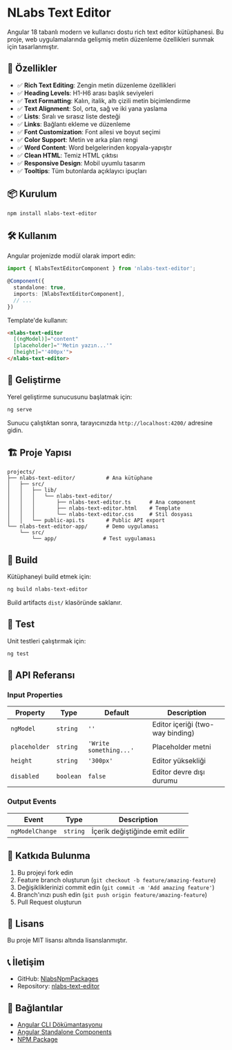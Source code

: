 # NLabs Text Editor

Angular 18 tabanlı modern ve kullanıcı dostu rich text editor kütüphanesi. Bu proje, web uygulamalarında gelişmiş metin düzenleme özellikleri sunmak için tasarlanmıştır.

## 🚀 Özellikler

- ✅ **Rich Text Editing**: Zengin metin düzenleme özellikleri
- ✅ **Heading Levels**: H1-H6 arası başlık seviyeleri
- ✅ **Text Formatting**: Kalın, italik, altı çizili metin biçimlendirme
- ✅ **Text Alignment**: Sol, orta, sağ ve iki yana yaslama
- ✅ **Lists**: Sıralı ve sırasız liste desteği
- ✅ **Links**: Bağlantı ekleme ve düzenleme
- ✅ **Font Customization**: Font ailesi ve boyut seçimi
- ✅ **Color Support**: Metin ve arka plan rengi
- ✅ **Word Content**: Word belgelerinden kopyala-yapıştır
- ✅ **Clean HTML**: Temiz HTML çıktısı
- ✅ **Responsive Design**: Mobil uyumlu tasarım
- ✅ **Tooltips**: Tüm butonlarda açıklayıcı ipuçları

## 📦 Kurulum

```bash
npm install nlabs-text-editor
```

## 🛠️ Kullanım

Angular projenizde modül olarak import edin:

```typescript
import { NlabsTextEditorComponent } from 'nlabs-text-editor';

@Component({
  standalone: true,
  imports: [NlabsTextEditorComponent],
  // ...
})
```

Template'de kullanın:

```html
<nlabs-text-editor 
  [(ngModel)]="content"
  [placeholder]="'Metin yazın...'"
  [height]="'400px'">
</nlabs-text-editor>
```

## 🧪 Geliştirme

Yerel geliştirme sunucusunu başlatmak için:

```bash
ng serve
```

Sunucu çalıştıktan sonra, tarayıcınızda `http://localhost:4200/` adresine gidin.

## 🏗️ Proje Yapısı

```
projects/
├── nlabs-text-editor/          # Ana kütüphane
│   ├── src/
│   │   ├── lib/
│   │   │   └── nlabs-text-editor/
│   │   │       ├── nlabs-text-editor.ts      # Ana component
│   │   │       ├── nlabs-text-editor.html    # Template
│   │   │       └── nlabs-text-editor.css     # Stil dosyası
│   │   └── public-api.ts       # Public API export
└── nlabs-text-editor-app/      # Demo uygulaması
    └── src/
        └── app/               # Test uygulaması
```

## 🔧 Build

Kütüphaneyi build etmek için:

```bash
ng build nlabs-text-editor
```

Build artifacts `dist/` klasöründe saklanır.

## 🧪 Test

Unit testleri çalıştırmak için:

```bash
ng test
```

## 📖 API Referansı

### Input Properties

| Property | Type | Default | Description |
|----------|------|---------|-------------|
| `ngModel` | `string` | `''` | Editor içeriği (two-way binding) |
| `placeholder` | `string` | `'Write something...'` | Placeholder metni |
| `height` | `string` | `'300px'` | Editor yüksekliği |
| `disabled` | `boolean` | `false` | Editor devre dışı durumu |

### Output Events

| Event | Type | Description |
|-------|------|-------------|
| `ngModelChange` | `string` | İçerik değiştiğinde emit edilir |

## 🤝 Katkıda Bulunma

1. Bu projeyi fork edin
2. Feature branch oluşturun (`git checkout -b feature/amazing-feature`)
3. Değişikliklerinizi commit edin (`git commit -m 'Add amazing feature'`)
4. Branch'ınızı push edin (`git push origin feature/amazing-feature`)
5. Pull Request oluşturun

## 📄 Lisans

Bu proje MIT lisansı altında lisanslanmıştır.

## 📞 İletişim

- GitHub: [NlabsNpmPackages](https://github.com/NlabsNpmPackages)
- Repository: [nlabs-text-editor](https://github.com/NlabsNpmPackages/nlabs-text-editor)

## 🔗 Bağlantılar

- [Angular CLI Dökümantasyonu](https://angular.dev/tools/cli)
- [Angular Standalone Components](https://angular.dev/guide/components/importing)
- [NPM Package](https://www.npmjs.com/package/nlabs-text-editor)
